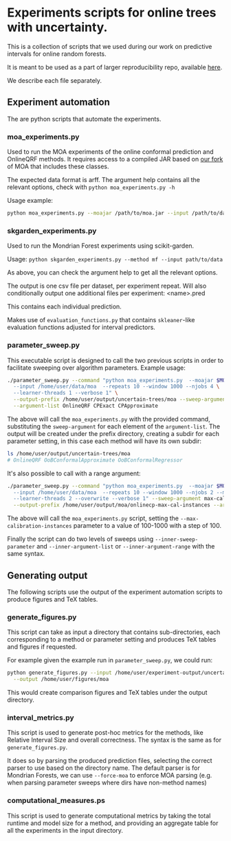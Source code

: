 # Experiments scripts for online trees with uncertainty.

This is a collection of scripts that we used during our work
on predictive intervals for online random forests.

It is meant to be used as a part of larger reproducibility
repo, available [here](https://github.com/thvasilo/uncertain-trees-reproducible).

We describe each file separately.

## Experiment automation

The are python scripts that automate the experiments.

### moa_experiments.py

Used to run the MOA experiments of the online conformal
prediction and OnlineQRF methods.
It requires access to a compiled JAR based on [our fork](https://github.com/thvasilo/moa/tree/uncertain-trees)
of MOA that includes these classes.

The expected data format is arff. The argument help contains all the relevant options,
check with `python moa_experiments.py -h`

Usage example:

```bash
python moa_experiments.py --moajar /path/to/moa.jar --input /path/to/data --meta OnlineQRF
```

### skgarden_experiments.py

Used to run the Mondrian Forest experiments using scikit-garden.


Usage: `python skgarden_experiments.py --method mf --input path/to/data`

As above, you can check the argument help to get all the relevant
options.

The output is one csv file per dataset, per experiment repeat.
Will also conditionally output one additional files per experiment:
\<name\>.pred

This contains each individual prediction.

Makes use of `evaluation_functions.py` that contains `skleaner`-like evaluation
functions adjusted for interval predictors.

### parameter_sweep.py

This executable script is designed to call the two previous scripts in order to facilitate
sweeping over algorithm parameters. Example usage:

```bash
./parameter_sweep.py --command "python moa_experiments.py  --moajar $MOA_JAR \
  --input /home/user/data/moa  --repeats 10 --window 1000 --njobs 4 \
  --learner-threads 1 --verbose 1" \
  --output-prefix /home/user/output/uncertain-trees/moa --sweep-argument meta\
  --argument-list OnlineQRF CPExact CPApproximate
```

The above will call the `moa_experiments.py` with the provided command,
substituting the `sweep-argument` for each element of the `argument-list`.
The output will be created under the prefix directory, creating a subdir
for each parameter setting, in this case each method will have its own
subdir:
```bash
ls /home/user/output/uncertain-trees/moa
# OnlineQRF OoBConformalApproximate OoBConformalRegressor
```

It's also possible to call with a range argument:

```bash
./parameter_sweep.py --command "python moa_experiments.py  --moajar $MOA_JAR \
  --input /home/user/data/moa  --repeats 10 --window 1000 --njobs 2 --meta CPApproximate \
  --learner-threads 2 --overwrite --verbose 1" --sweep-argument max-calibration-instances \
  --output-prefix /home/user/output/moa/onlinecp-max-cal-instances --argument-range 100 1001 100
```

The above will call the `moa_experiments.py` script, setting the `--max-calibration-instances` parameter
to a value of 100-1000 with a step of 100.

Finally the script can do two levels of sweeps using `--inner-sweep-parameter` and
`--inner-argument-list` or `--inner-argument-range` with the same syntax.

## Generating output

The following scripts use the output of the experiment automation scripts
to produce figures and TeX tables.

### generate_figures.py

This script can take as input a directory that contains sub-directories,
each corresponding to a method or parameter setting and produces TeX
tables and figures if requested.

For example given the example run in `parameter_sweep.py`, we could run:

```bash
python generate_figures.py --input /home/user/experiment-output/uncertain-trees/moa \
  --output /home/user/figures/moa
```

This would create comparison figures and TeX tables under the output directory.

### interval_metrics.py

This script is used to generate post-hoc metrics for the methods, like Relative
Interval Size and overall correctness. The syntax is the same as for `generate_figures.py`.

It does so by parsing the produced prediction files, selecting the correct parser
to use based on the directory name. The default parser is for Mondrian Forests,
we can use `--force-moa` to enforce MOA parsing (e.g. when parsing parameter sweeps where dirs
have non-method names)

### computational_measures.ps

This script is used to generate computational metrics by taking the total runtime and
model size for a method, and providing an aggregate table for all the experiments in
the input directory.
